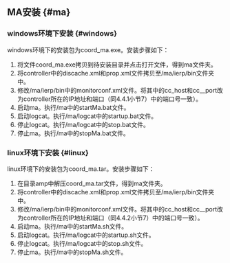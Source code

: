## MA安装 {#ma}

### windows环境下安装 {#windows}

windows环境下的安装包为coord_ma.exe。安装步骤如下：

1.  将文件coord_ma.exe拷贝到待安装目录并点击打开文件，得到ma文件夹。
2.  将controller中的discache.xml和prop.xml文件拷贝至/ma/ierp/bin文件夹中。
3.  修改/ma/ierp/bin中的monitorconf.xml文件。将其中的cc_host和cc__port改为controller所在的IP地址和端口（同4.4.1小节7）中的端口号一致）。
4.  启动ma。执行/ma中的startMa.bat文件。
5.  启动logcat。执行/ma/logcat中的startup.bat文件。
6.  停止logcat。执行/ma/logcat中的stop.bat文件。
7.  停止ma。执行/ma中的stopMa.bat文件。

### linux环境下安装 {#linux}

linux环境下的安装包为coord_ma.tar。安装步骤如下：

1.  在目录amp中解压coord_ma.tar文件，得到ma文件夹。
2.  将controller中的discache.xml和prop.xml文件拷贝至/ma/ierp/bin文件夹中。
3.  修改/ma/ierp/bin中的monitorconf.xml文件。将其中的cc_host和cc__port改为controller所在的IP地址和端口（同4.4.2小节7）中的端口号一致）。
4.  启动ma。执行/ma中的startMa.sh文件。
5.  启动logcat。执行/ma/logcat中的startup.sh文件。
6.  停止logcat。执行/ma/logcat中的stop.sh文件。
7.  停止ma。执行/ma中的stopMa.sh文件。